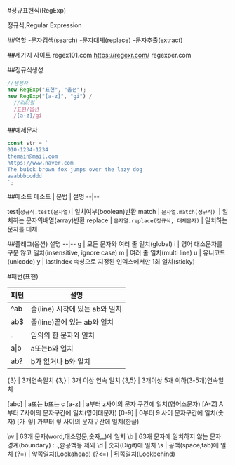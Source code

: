 #정규표현식(RegExp)

정규식,Regular Expression

##역할 -문자검색(search) -문자대체(replace) -문자추출(extract)

##세가지 사이트
regex101.com
https://regexr.com/
regexper.com

##정규식생성

```js
//생성자
new RegExp("표현", "옵션");
new RegExp("[a-z]", "gi") /
  //리터럴
  /표현/옵션
  /[a-z]/gi
```

##예제문자

```js
const str = `
010-1234-1234
themain@mail.com
https://www.naver.com
The buick brown fox jumps over the lazy dog
aaabbbccddd
`;
```

##메소드
메소드 | 문법 | 설명
--|--

test|`정규식.test(문자열)`| 일치여부(boolean)반환
match | `문자열.match(정규식) `| 일치하는 문자의배열(array)반환
replace | `문자열.replace(정규식, 대체문자)` | 일치하는 문자를 대체

##플래그(옵션) 설명
--|--
g | 모든 문자와 여러 줄 일치(global)
i | 영어 대소문자를 구분 않고 일치(insensitive, ignore case)
m | 여러 줄 일치(multi line)
u | 유니코드(unicode)
y | lastIndex 속성으로 지정된 인덱스에서만 1회 일치(sticky)

#패턴(표현)

| 패턴       | 설명                           |
| ---------- | ------------------------------ |
| ^ab        | 줄(line) 시작에 있는 ab와 일치 |
| ab$        | 줄(line)끝에 있는 ab와 일치    |
| .          | 임의의 한 문자와 일치          |
| a&verbar;b | a또는b와 일치                  |
| ab?        | b가 없거나 b와 일치            |

{3} | 3개연속일치
{3,} | 3개 이상 연속 일치
{3,5} | 3개이상 5개 이하(3-5개)연속일치

[abc] | a또는 b또는 c
[a-z] | a부터 z사이의 문자 구간에 일치(영어소문자)
[A-Z] A부터 Z사이의 문자구간에 일치(영어대문자)
[0-9] | 0부터 9 사이 문자구간에 일치(숫자)
[가-힣] 가부터 힣 사이의 문자구간에 일치(한글)

\w | 63개 문자(word,대소영문,숫자,\_)에 일치
\b | 63개 문자에 일치하지 않는 문자 경계(boundary)
: .,@공백등 제외
\d | 숫자(Digit)에 일치
\s | 공백(space,tab)에 일치
(?=) | 앞쪽일치(Lookahead)
(?<=) | 뒤쪽일치(Lookbehind)
